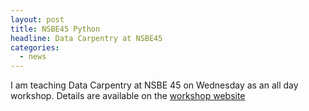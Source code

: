 ```yaml
---
layout: post
title: NSBE45 Python
headline: Data Carpentry at NSBE45
categories:
  - news
---
```


I am teaching Data Carpentry at NSBE 45 on Wednesday as an all day workshop. Details are available on the [workshop website](https://brownsarahm.github.io/2019-03-27-NSBE/)
